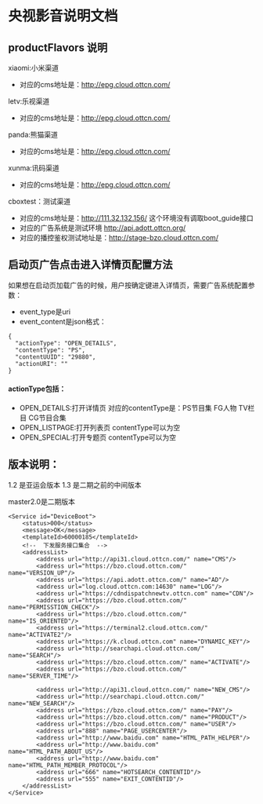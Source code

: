 # 央视影音说明文档

## productFlavors 说明
xiaomi:小米渠道
* 对应的cms地址是：http://epg.cloud.ottcn.com/

letv:乐视渠道
* 对应的cms地址是：http://epg.cloud.ottcn.com/

panda:熊猫渠道
* 对应的cms地址是：http://epg.cloud.ottcn.com/

xunma:讯码渠道
* 对应的cms地址是：http://epg.cloud.ottcn.com/

cboxtest：测试渠道
* 对应的cms地址是：http://111.32.132.156/ 这个环境没有调取boot_guide接口
* 对应的广告系统是测试环境 http://api.adott.ottcn.org/
* 对应的播控鉴权测试地址是：http://stage-bzo.cloud.ottcn.com/

## 启动页广告点击进入详情页配置方法 ##
如果想在启动页加载广告的时候，用户按确定键进入详情页，需要广告系统配置参数：
* event_type是uri
* event_content是json格式：
```
{ 
  "actionType": "OPEN_DETAILS",
  "contentType": "PS",
  "contentUUID": "29880",
  "actionURI": ""
}
```
#### actionType包括：
* OPEN_DETAILS:打开详情页 对应的contentType是：PS节目集 FG人物 TV栏目 CG节目合集
* OPEN_LISTPAGE:打开列表页 contentType可以为空
* OPEN_SPECIAL:打开专题页  contentType可以为空


## 版本说明：
1.2 是亚运会版本
1.3 是二期之前的中间版本

master2.0是二期版本

```
<Service id="DeviceBoot">
    <status>000</status>
    <message>OK</message>
    <templateId>60000185</templateId>
    <!--  下发服务接口集合  -->
    <addressList>
        <address url="http://api31.cloud.ottcn.com/" name="CMS"/>
        <address url="https://bzo.cloud.ottcn.com/" name="VERSION_UP"/>
        <address url="https://api.adott.ottcn.com/" name="AD"/>
        <address url="log.cloud.ottcn.com:14630" name="LOG"/>
        <address url="https://cdndispatchnewtv.ottcn.com" name="CDN"/>
        <address url="https://bzo.cloud.ottcn.com/" name="PERMISSTION_CHECK"/>
        <address url="https://bzo.cloud.ottcn.com/" name="IS_ORIENTED"/>
        <address url="https://terminal2.cloud.ottcn.com/" name="ACTIVATE2"/>
        <address url="https://k.cloud.ottcn.com" name="DYNAMIC_KEY"/>
        <address url="http://searchapi.cloud.ottcn.com/" name="SEARCH"/>
        <address url="https://bzo.cloud.ottcn.com/" name="ACTIVATE"/>
        <address url="https://bzo.cloud.ottcn.com/" name="SERVER_TIME"/>
        
        <address url="http://api31.cloud.ottcn.com/" name="NEW_CMS"/>
        <address url="http://searchapi.cloud.ottcn.com/" name="NEW_SEARCH"/>
        <address url="https://bzo.cloud.ottcn.com/" name="PAY"/>
        <address url="https://bzo.cloud.ottcn.com/" name="PRODUCT"/>
        <address url="https://bzo.cloud.ottcn.com/" name="USER"/>
        <address url="888" name="PAGE_USERCENTER"/>
        <address url="http://www.baidu.com" name="HTML_PATH_HELPER"/>
        <address url="http://www.baidu.com" name="HTML_PATH_ABOUT_US"/>
        <address url="http://www.baidu.com" name="HTML_PATH_MEMBER_PROTOCOL"/>
        <address url="666" name="HOTSEARCH_CONTENTID"/>
        <address url="555" name="EXIT_CONTENTID"/>
    </addressList>
</Service>
```